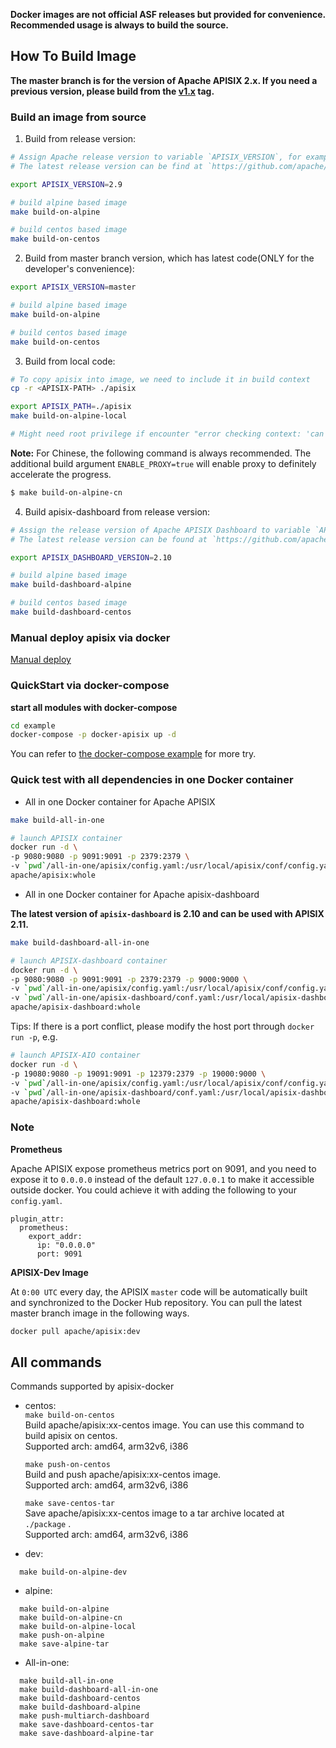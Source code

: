 **Docker images are not official ASF releases but provided for convenience. Recommended usage is always to build the source.**

## How To Build Image

**The master branch is for the version of Apache APISIX 2.x. If you need a previous version, please build from the [v1.x](https://github.com/apache/apisix-docker/releases/tag/v1.x) tag.**

### Build an image from source

1. Build from release version:
```sh
# Assign Apache release version to variable `APISIX_VERSION`, for example: 2.9.
# The latest release version can be find at `https://github.com/apache/apisix/releases`

export APISIX_VERSION=2.9

# build alpine based image
make build-on-alpine

# build centos based image
make build-on-centos
```

2. Build from master branch version, which has latest code(ONLY for the developer's convenience):
```sh
export APISIX_VERSION=master

# build alpine based image
make build-on-alpine

# build centos based image
make build-on-centos
```

3. Build from local code:
```sh
# To copy apisix into image, we need to include it in build context
cp -r <APISIX-PATH> ./apisix

export APISIX_PATH=./apisix
make build-on-alpine-local

# Might need root privilege if encounter "error checking context: 'can't start'"
```

**Note:** For Chinese, the following command is always recommended. The additional build argument `ENABLE_PROXY=true` will enable proxy to definitely accelerate the progress.

```sh
$ make build-on-alpine-cn
```

4. Build apisix-dashboard from release version:

```sh
# Assign the release version of Apache APISIX Dashboard to variable `APISIX_DASHBOARD_VERSION`, for example: 2.10.
# The latest release version can be found at `https://github.com/apache/apisix-dashboard/releases`

export APISIX_DASHBOARD_VERSION=2.10

# build alpine based image
make build-dashboard-alpine

# build centos based image
make build-dashboard-centos
```

### Manual deploy apisix via docker

[Manual deploy](https://github.com/apache/apisix-docker/blob/master/docs/en/latest/manual.md)

### QuickStart via docker-compose

**start all modules with docker-compose**

```sh
cd example
docker-compose -p docker-apisix up -d
```

You can refer to [the docker-compose example](https://github.com/apache/apisix-docker/blob/master/docs/en/latest/example.md) for more try.

### Quick test with all dependencies in one Docker container

* All in one Docker container for Apache APISIX

```sh
make build-all-in-one

# launch APISIX container
docker run -d \
-p 9080:9080 -p 9091:9091 -p 2379:2379 \
-v `pwd`/all-in-one/apisix/config.yaml:/usr/local/apisix/conf/config.yaml \
apache/apisix:whole
```

* All in one Docker container for Apache apisix-dashboard

**The latest version of `apisix-dashboard` is 2.10 and can be used with APISIX 2.11.**

```sh
make build-dashboard-all-in-one

# launch APISIX-dashboard container
docker run -d \
-p 9080:9080 -p 9091:9091 -p 2379:2379 -p 9000:9000 \
-v `pwd`/all-in-one/apisix/config.yaml:/usr/local/apisix/conf/config.yaml \
-v `pwd`/all-in-one/apisix-dashboard/conf.yaml:/usr/local/apisix-dashboard/conf/conf.yaml \
apache/apisix-dashboard:whole
```

Tips: If there is a port conflict, please modify the host port through `docker run -p`, e.g.

```sh
# launch APISIX-AIO container
docker run -d \
-p 19080:9080 -p 19091:9091 -p 12379:2379 -p 19000:9000 \
-v `pwd`/all-in-one/apisix/config.yaml:/usr/local/apisix/conf/config.yaml \
-v `pwd`/all-in-one/apisix-dashboard/conf.yaml:/usr/local/apisix-dashboard/conf/conf.yaml \
apache/apisix-dashboard:whole
```

### Note

**Prometheus**

Apache APISIX expose prometheus metrics port on 9091, and you need to expose it to `0.0.0.0` instead of the default `127.0.0.1` to make it accessible outside docker. You could achieve it with adding the following to your `config.yaml`.

```shell
plugin_attr:
  prometheus:
    export_addr:
      ip: "0.0.0.0"
      port: 9091
```

**APISIX-Dev Image**

At `0:00 UTC` every day, the APISIX `master` code will be automatically built and synchronized to the Docker Hub repository. You can pull the latest master branch image in the following ways.

```bash
docker pull apache/apisix:dev
```
## All commands
Commands supported by apisix-docker
* centos:\
  ```make build-on-centos``` \
  Build apache/apisix:xx-centos image. You can use this command to build apisix on centos.\
  Supported arch: amd64, arm32v6, i386
  
  ```make push-on-centos```\
  Build and push apache/apisix:xx-centos image.\
  Supported arch: amd64, arm32v6, i386
  
  ```make save-centos-tar```\
  Save apache/apisix:xx-centos image to a tar archive located at ```./package``` . \
  Supported arch: amd64, arm32v6, i386
  
* dev:
```
  make build-on-alpine-dev
```
* alpine:
```
  make build-on-alpine
  make build-on-alpine-cn
  make build-on-alpine-local
  make push-on-alpine
  make save-alpine-tar
```
* All-in-one:
```
  make build-all-in-one
  make build-dashboard-all-in-one
  make build-dashboard-centos
  make build-dashboard-alpine
  make push-multiarch-dashboard
  make save-dashboard-centos-tar
  make save-dashboard-alpine-tar
```
